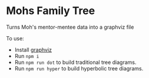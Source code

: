 # Mohs Family Tree
Turns Moh's mentor-mentee data into a graphviz file

To use:
- Install [graphviz](https://graphviz.org/download/)
- Run `npm i`
- Run `npm run dot` to build traditional tree diagrams.
- Run `npm run hyper` to build hyperbolic tree diagrams.